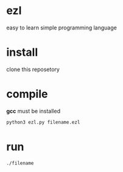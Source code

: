 # ezl
easy to learn simple programming language
# install
clone this reposetory
# compile
__gcc__ must be installed
``` bash
python3 ezl.py filename.ezl
```
# run
``` bash
./filename
```
